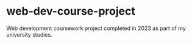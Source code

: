 # web-dev-course-project
Web development coursework project completed in 2023 as part of my university studies.
